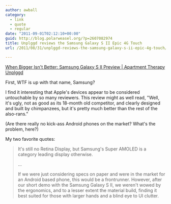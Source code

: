 ```yaml
---
author: awball
category:
  - link
  - quote
  - regular
date: "2011-09-01T02:12:10+00:00"
guid: http://blog.polarweasel.org/?p=2607082974
title: Unplggd reviews the Samsung Galaxy S II Epic 4G Touch
url: /2011/08/31/unplggd-reviews-the-samsung-galaxy-s-ii-epic-4g-touch/

---
```

[When Bigger Isn't Better: Samsung Galaxy S II Preview \| Apartment Therapy Unplggd](http://www.unplggd.com/unplggd/cell-phones/hands-on-with-the-samsung-galaxy-s-ii-155056)

First, WTF is up with that name, Samsung?

I find it interesting that Apple's devices appear to be considered untouchable by so many reviewers. This review might as well read, "Well, it's ugly, not as good as its 18-month old competitor, and clearly designed and built by chimpanzees, but it's pretty much better than the rest of the also-rans."

(Are there really no kick-ass Android phones on the market? What's the problem, here?)

My two favorite quotes:

> It's still no Retina Display, but Samsung's Super AMOLED is a category leading display otherwise.
>
> ...
>
> If we were just considering specs on paper and were in the market for an Android based phone, this would be a frontrunner. However, after our short demo with the Samsung Galaxy S II, we weren't wowed by the ergonomics, and to a lesser extent the material build, finding it best suited for those with larger hands and a blind eye to UI clutter.
